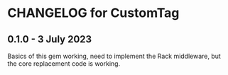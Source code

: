 # CHANGELOG for CustomTag

## 0.1.0 - 3 July 2023

Basics of this gem working, need to implement the Rack middleware, but the core replacement code is working.
